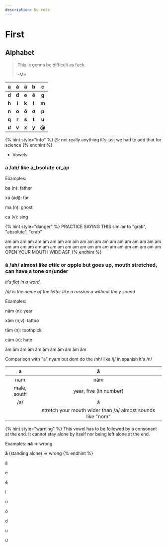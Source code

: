 ```yaml
---
description: No rule
---
```


# First

## Alphabet

> This is gonna be difficult as fuck.
>
> -Me

| a | **ă** | **â** | **b** | **c** |
| :---: | :---: | :---: | :---: | :---: |
| **d** | **đ** | **e** | **ê** | **g** |
| **h** | **i** | **k** | **l** | **m** |
| **n** | **o** | **ô** | **ơ** | **p** |
| **q** | **r** | **s** | **t** | **u** |
| **ư** | **v** | **x** | **y** | **@** |

{% hint style="info" %}
@: not really anything it's just we had to add that for science
{% endhint %}

* Vowels

### a /ah/ like a_bsolute cr_ap

Examples:

ba \(n\): father

xa \(adj\): far

ma \(n\): ghost

ca \(v\): sing

{% hint style="danger" %}
PRACTICE SAYING THIS similar to "grab", "absolute", "crab"

am am am am am am am am am am am am am am am am am am am am am am am am am am am am am am am am am am am am am am am am am am OPEN YOUR MOUTH WIDE ASF
{% endhint %}

### ă /ah/ almost like _a_~~ttic~~ or _a_~~pple~~ but goes up, mouth stretched, can have a tone on/under

_it's flat in a word._

_/á/ is the name of the letter like a russian a without the y sound_

Examples:

năm \(n\): year

xăm \(n,v\): tattoo

tăm \(n\): toothpick

căm \(v\): hate



ăm ăm ăm ăm ăm ăm ăm ăm ăm ăm ăm





Comparison with "a" nyam but dont do the /nh/ like /j/ in spanish it's /n/

| a | ă |
| :---: | :---: |
| nam | năm |
| male, south | year, five \(in number\) |
| /a/ | á |
|  | stretch your mouth wider than /a/ almost sounds like "nom" |





{% hint style="warning" %}
This vowel has to be followed by a consonant at the end. It cannot stay alone by itself nor being left alone at the end.

Examples: **nă** =&gt; wrong

**ă** \(standing alone\) =&gt; wrong
{% endhint %}



â

e

ê

i

o

ô

ơ

u

ư



